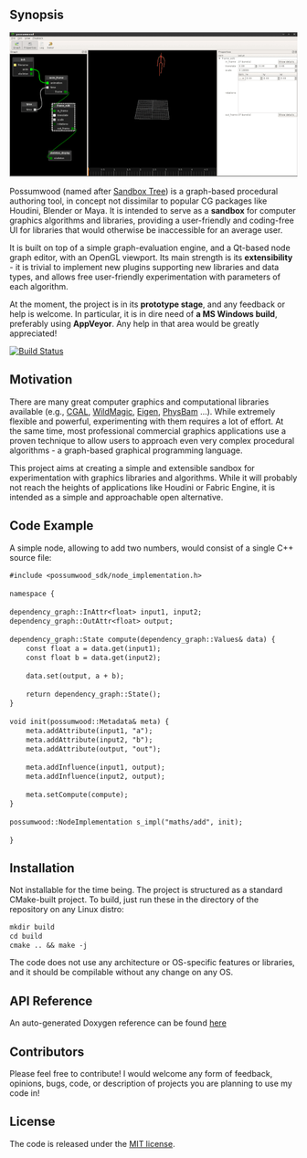 ## Synopsis

![Possumwood UI](https://raw.githubusercontent.com/martin-pr/possumwood/master/doc/possumwood_half.gif)

Possumwood (named after [Sandbox Tree](https://en.wikipedia.org/wiki/Hura_crepitans)) is a graph-based procedural authoring tool, in concept not dissimilar to popular CG packages like Houdini, Blender or Maya. It is intended to serve as a **sandbox** for computer graphics algorithms and libraries, providing a user-friendly and coding-free UI for libraries that would otherwise be inaccessible for an average user.

It is built on top of a simple graph-evaluation engine, and a Qt-based node graph editor, with an OpenGL viewport. Its main strength is its **extensibility** - it is trivial to implement new plugins supporting new libraries and data types, and allows free user-friendly experimentation with parameters of each algorithm.

At the moment, the project is in its **prototype stage**, and any feedback or help is welcome. In particular, it is in dire need of **a MS Windows build**, preferably using **AppVeyor**. Any help in that area would be greatly appreciated!

[![Build Status](https://travis-ci.org/martin-pr/possumwood.svg?branch=master)](https://travis-ci.org/martin-pr/possumwood)

## Motivation

There are many great computer graphics and computational libraries available (e.g., [CGAL](http://www.cgal.org/), [WildMagic](https://www.geometrictools.com/), [Eigen](http://eigen.tuxfamily.org/), [PhysBam](http://physbam.stanford.edu/) ...). While extremely flexible and powerful, experimenting with them requires a lot of effort. At the same time, most professional commercial graphics applications use a proven technique to allow users to approach even very complex procedural algorithms - a graph-based graphical programming language.

This project aims at creating a simple and extensible sandbox for experimentation with graphics libraries and algorithms. While it will probably not reach the heights of applications like Houdini or Fabric Engine, it is intended as a simple and approachable open alternative.

## Code Example

A simple node, allowing to add two numbers, would consist of a single C++ source file:

```
#include <possumwood_sdk/node_implementation.h>

namespace {

dependency_graph::InAttr<float> input1, input2;
dependency_graph::OutAttr<float> output;

dependency_graph::State compute(dependency_graph::Values& data) {
	const float a = data.get(input1);
	const float b = data.get(input2);

	data.set(output, a + b);

	return dependency_graph::State();
}

void init(possumwood::Metadata& meta) {
	meta.addAttribute(input1, "a");
	meta.addAttribute(input2, "b");
	meta.addAttribute(output, "out");

	meta.addInfluence(input1, output);
	meta.addInfluence(input2, output);

	meta.setCompute(compute);
}

possumwood::NodeImplementation s_impl("maths/add", init);

}
```

## Installation

Not installable for the time being. The project is structured as a standard CMake-built project. To build, just run these in the directory of the repository on any Linux distro:

```
mkdir build
cd build
cmake .. && make -j
```

The code does not use any architecture or OS-specific features or libraries, and it should be compilable without any change on any OS.

## API Reference

An auto-generated Doxygen reference can be found [here](https://martin-pr.github.io/possumwood/annotated.html)

## Contributors

Please feel free to contribute! I would welcome any form of feedback, opinions, bugs, code, or description of projects you are planning to use my code in!

## License

The code is released under the [MIT license](https://en.wikipedia.org/wiki/MIT_License).
